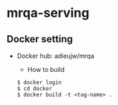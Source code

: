 # mrqa-serving

## Docker setting

- Docker hub: adieujw/mrqa

  - How to build
  ```
  $ docker login
  $ cd docker
  $ docker build -t <tag-name> .
  ```
